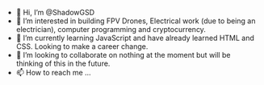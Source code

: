 - 👋 Hi, I’m @ShadowGSD
- 👀 I’m interested in building FPV Drones, Electrical work (due to being an electrician), computer programming and cryptocurrency.
- 🌱 I’m currently learning JavaScript and have already learned HTML and CSS. Looking to make a career change.
- 💞️ I’m looking to collaborate on nothing at the moment but will be thinking of this in the future.
- 📫 How to reach me ...

<!---
ShadowGSD/ShadowGSD is a ✨ special ✨ repository because its `README.md` (this file) appears on your GitHub profile.
You can click the Preview link to take a look at your changes.
--->
